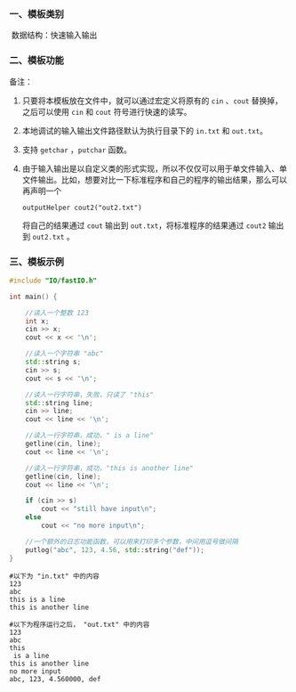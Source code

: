 ### 一、模板类别

​	数据结构：快速输入输出

### 二、模板功能

备注：

1. 只要将本模板放在文件中，就可以通过宏定义将原有的 `cin` 、`cout` 替换掉，之后可以使用 `cin` 和 `cout` 符号进行快速的读写。

2. 本地调试的输入输出文件路径默认为执行目录下的 `in.txt` 和 `out.txt`。

3. 支持 `getchar` ，`putchar` 函数。

4. 由于输入输出是以自定义类的形式实现，所以不仅仅可以用于单文件输入、单文件输出。比如，想要对比一下标准程序和自己的程序的输出结果，那么可以再声明一个

   ```
   outputHelper cout2("out2.txt")
   ```

   将自己的结果通过 `cout​` 输出到 `out.txt`，将标准程序的结果通过 `cout2` 输出到 `out2.txt` 。

### 三、模板示例

```c++
#include "IO/fastIO.h"

int main() {

    //读入一个整数 123
    int x;
    cin >> x;
    cout << x << '\n';

    //读入一个字符串 "abc"
    std::string s;
    cin >> s;
    cout << s << '\n';

    //读入一行字符串，失败，只读了 "this"
    std::string line;
    cin >> line;
    cout << line << '\n';

    //读入一行字符串，成功，" is a line"
    getline(cin, line);
    cout << line << '\n';

    //读入一行字符串，成功，"this is another line"
    getline(cin, line);
    cout << line << '\n';

    if (cin >> s)
        cout << "still have input\n";
    else
        cout << "no more input\n";

    //一个额外的日志功能函数，可以用来打印多个参数，中间用逗号做间隔
    putlog("abc", 123, 4.56, std::string("def"));
}
```

```
#以下为 "in.txt" 中的内容
123
abc
this is a line
this is another line
```

```
#以下为程序运行之后， "out.txt" 中的内容
123
abc
this
 is a line
this is another line
no more input
abc, 123, 4.560000, def
```
